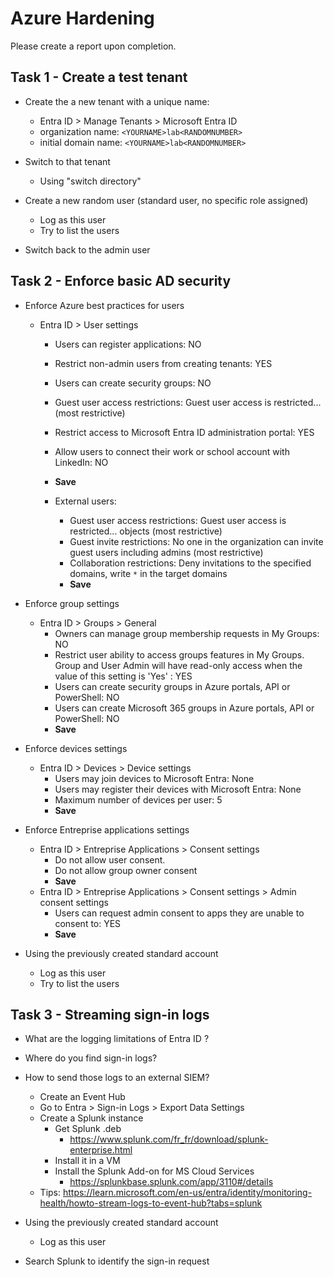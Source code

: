 # Azure Hardening 

Please create a report upon completion.

## Task 1 - Create a test tenant
- Create the a new tenant with a unique name:
	- Entra ID > Manage Tenants > Microsoft Entra ID 
	- organization name: ```<YOURNAME>lab<RANDOMNUMBER>```
	- initial domain name: ```<YOURNAME>lab<RANDOMNUMBER>```

- Switch to that tenant
	- Using "switch directory"

- Create a new random user (standard user, no specific role assigned)
	- Log as this user
	- Try to list the users

 - Switch back to the admin user

## Task 2 - Enforce basic AD security

- Enforce Azure best practices for users
	- Entra ID > User settings
		- Users can register applications: NO
		- Restrict non-admin users from creating tenants: YES
		- Users can create security groups: NO
		- Guest user access restrictions: Guest user access is restricted... (most restrictive)
		- Restrict access to Microsoft Entra ID administration portal: YES
		- Allow users to connect their work or school account with LinkedIn: NO
		- **Save**
		
		- External users:
			- Guest user access restrictions: Guest user access is restricted... objects (most restrictive)
			- Guest invite restrictions: No one in the organization can invite guest users including admins (most restrictive)
			- Collaboration restrictions: Deny invitations to the specified domains, write ```*``` in the target domains
			- **Save**

- Enforce group settings
	- Entra ID > Groups > General
		- Owners can manage group membership requests in My Groups: NO
		- Restrict user ability to access groups features in My Groups. Group and User Admin will have read-only access when the value of this setting is 'Yes' : YES
		- Users can create security groups in Azure portals, API or PowerShell: NO
		- Users can create Microsoft 365 groups in Azure portals, API or PowerShell: NO
		- **Save**

- Enforce devices settings 
	- Entra ID > Devices > Device settings
		- Users may join devices to Microsoft Entra: None
		- Users may register their devices with Microsoft Entra: None
		- Maximum number of devices per user: 5
		- **Save**

- Enforce Entreprise applications settings
	- Entra ID > Entreprise Applications > Consent settings 
		- Do not allow user consent. 
		-   Do not allow group owner consent
		- **Save**
	- Entra ID > Entreprise Applications > Consent settings > Admin consent settings
		- Users can request admin consent to apps they are unable to consent to​: YES
		- **Save**

- Using the previously created standard account
	- Log as this user
	- Try to list the users

## Task 3 - Streaming sign-in logs

- What are the logging limitations of Entra ID ? 

- Where do you find sign-in logs?

- How to send those logs to an external SIEM?
	- Create an Event Hub
	- Go to Entra > Sign-in Logs > Export Data Settings
	- Create a Splunk instance
		- Get Splunk .deb 
			- https://www.splunk.com/fr_fr/download/splunk-enterprise.html
		- Install it in a VM
		- Install the Splunk Add-on for MS Cloud Services
			- https://splunkbase.splunk.com/app/3110#/details
	- Tips: https://learn.microsoft.com/en-us/entra/identity/monitoring-health/howto-stream-logs-to-event-hub?tabs=splunk

- Using the previously created standard account
	- Log as this user

- Search Splunk to identify the sign-in request
